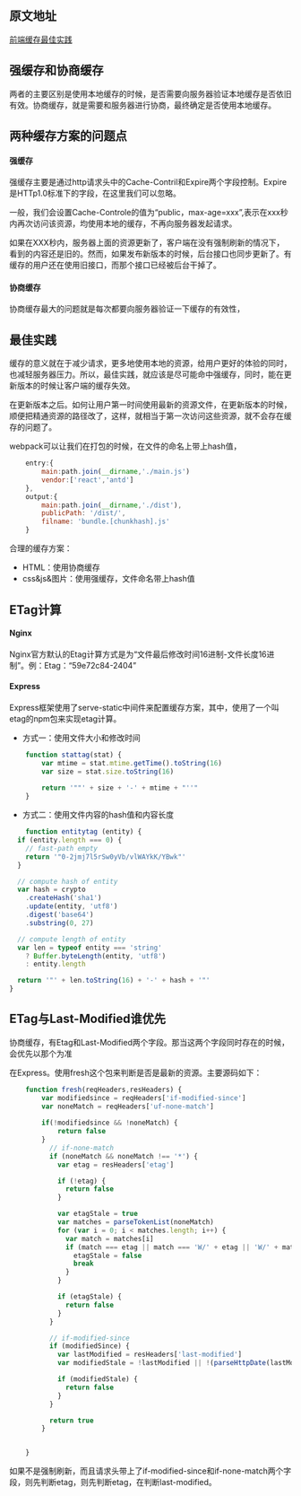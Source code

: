 ## 原文地址
[前端缓存最佳实践](https://juejin.im/post/5c136bd16fb9a049d37efc47)

## 强缓存和协商缓存

两者的主要区别是使用本地缓存的时候，是否需要向服务器验证本地缓存是否依旧有效。协商缓存，就是需要和服务器进行协商，最终确定是否使用本地缓存。

## 两种缓存方案的问题点

#### 强缓存

强缓存主要是通过http请求头中的Cache-Contril和Expire两个字段控制。Expire是HTTp1.0标准下的字段，在这里我们可以忽略。

一般，我们会设置Cache-Controle的值为“public，max-age=xxx”,表示在xxx秒内再次访问该资源，均使用本地的缓存，不再向服务器发起请求。

如果在XXX秒内，服务器上面的资源更新了，客户端在没有强制刷新的情况下，看到的内容还是旧的。然而，如果发布新版本的时候，后台接口也同步更新了。有缓存的用户还在使用旧接口，而那个接口已经被后台干掉了。

#### 协商缓存

协商缓存最大的问题就是每次都要向服务器验证一下缓存的有效性，

## 最佳实践

缓存的意义就在于减少请求，更多地使用本地的资源，给用户更好的体验的同时，也减轻服务器压力。所以，最佳实践，就应该是尽可能命中强缓存，同时，能在更新版本的时候让客户端的缓存失效。

在更新版本之后。如何让用户第一时间使用最新的资源文件，在更新版本的时候，顺便把精通资源的路径改了，这样，就相当于第一次访问这些资源，就不会存在缓存的问题了。

webpack可以让我们在打包的时候，在文件的命名上带上hash值，

```js
	entry:{
		main:path.join(__dirname,'./main.js')
		vendor:['react','antd']
	},
	output:{
        main:path.join(__dirname,'./dist'),
        publicPath: '/dist/',
        filname: 'bundle.[chunkhash].js'
	}
```

合理的缓存方案：
*	HTML：使用协商缓存
*	css&js&图片：使用强缓存，文件命名带上hash值

## ETag计算

#### Nginx
Nginx官方默认的Etag计算方式是为“文件最后修改时间16进制-文件长度16进制”。例：Etag：“59e72c84-2404”

#### Express

Express框架使用了serve-static中间件来配置缓存方案，其中，使用了一个叫etag的npm包来实现etag计算。

* 方式一：使用文件大小和修改时间

```js
	function stattag(stat) {
		var mtime = stat.mtime.getTime().toString(16)
		var size = stat.size.toString(16)
		
		return '""' + size + '-' + mtime + "''"
	}
```
* 方式二：使用文件内容的hash值和内容长度

```js
	function entitytag (entity) {
  if (entity.length === 0) {
    // fast-path empty
    return '"0-2jmj7l5rSw0yVb/vlWAYkK/YBwk"'
  }

  // compute hash of entity
  var hash = crypto
    .createHash('sha1')
    .update(entity, 'utf8')
    .digest('base64')
    .substring(0, 27)

  // compute length of entity
  var len = typeof entity === 'string'
    ? Buffer.byteLength(entity, 'utf8')
    : entity.length

  return '"' + len.toString(16) + '-' + hash + '"'
}
```

## ETag与Last-Modified谁优先

协商缓存，有Etag和Last-Modified两个字段。那当这两个字段同时存在的时候，会优先以那个为准

在Express。使用fresh这个包来判断是否是最新的资源。主要源码如下：

```js
	function fresh(reqHeaders,resHeaders) {
		var modifiedsince = reqHeaders['if-modified-since']
		var noneMatch = reqHeaders['uf-none-match']
		
		if(!modifiedsince && !noneMatch) {
			return false
		}
		  // if-none-match
          if (noneMatch && noneMatch !== '*') {
            var etag = resHeaders['etag']

            if (!etag) {
              return false
            }

            var etagStale = true
            var matches = parseTokenList(noneMatch)
            for (var i = 0; i < matches.length; i++) {
              var match = matches[i]
              if (match === etag || match === 'W/' + etag || 'W/' + match === etag) {
                etagStale = false
                break
              }
            }

            if (etagStale) {
              return false
            }
          }

          // if-modified-since
          if (modifiedSince) {
            var lastModified = resHeaders['last-modified']
            var modifiedStale = !lastModified || !(parseHttpDate(lastModified) <= parseHttpDate(modifiedSince))

            if (modifiedStale) {
              return false
            }
          }

          return true
        }


	}
```
如果不是强制刷新，而且请求头带上了if-modified-since和if-none-match两个字段，则先判断etag，则先判断etag，在判断last-modified。




